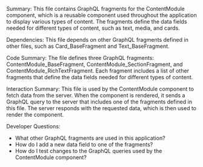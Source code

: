Summary:
This file contains GraphQL fragments for the ContentModule component, which is a reusable component used throughout the application to display various types of content. The fragments define the data fields needed for different types of content, such as text, media, and cards.

Dependencies:
This file depends on other GraphQL fragments defined in other files, such as Card_BaseFragment and Text_BaseFragment.

Code Summary:
The file defines three GraphQL fragments: ContentModule_BaseFragment, ContentModule_SectionFragment, and ContentModule_RichTextFragment. Each fragment includes a list of other fragments that define the data fields needed for different types of content.

Interaction Summary:
This file is used by the ContentModule component to fetch data from the server. When the component is rendered, it sends a GraphQL query to the server that includes one of the fragments defined in this file. The server responds with the requested data, which is then used to render the component.

Developer Questions:
- What other GraphQL fragments are used in this application?
- How do I add a new data field to one of the fragments?
- How do I test changes to the GraphQL queries used by the ContentModule component?